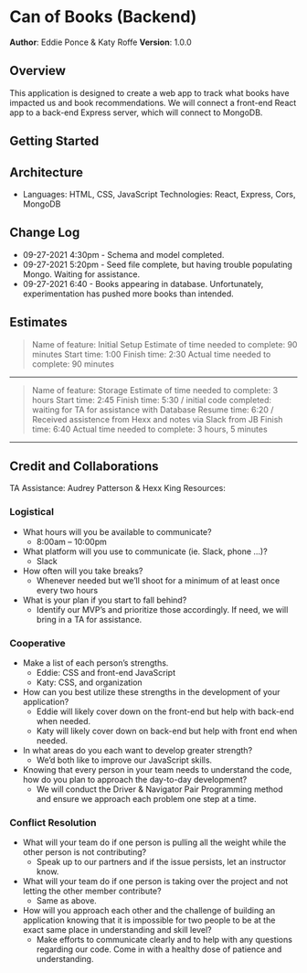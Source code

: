 # Can of Books (Backend)

**Author**: Eddie Ponce & Katy Roffe
**Version**: 1.0.0

## Overview

This application is designed to create a web app to track what books have impacted us and book recommendations. We will connect a front-end React app to a back-end Express server, which will connect to MongoDB.

## Getting Started
<!-- What are the steps that a user must take in order to build this app on their own machine and get it running? -->

## Architecture

* Languages: HTML, CSS, JavaScript
Technologies: React, Express, Cors, MongoDB

## Change Log

* 09-27-2021 4:30pm - Schema and model completed.
* 09-27-2021 5:20pm - Seed file complete, but having trouble populating Mongo. Waiting for assistance.
* 09-27-2021 6:40 - Books appearing in database. Unfortunately, experimentation has pushed more books than intended. 

## Estimates

> Name of feature: Initial Setup
> Estimate of time needed to complete: 90 minutes
> Start time: 1:00
> Finish time: 2:30
> Actual time needed to complete: 90 minutes
---
> Name of feature: Storage
> Estimate of time needed to complete: 3 hours
> Start time: 2:45
> Finish time: 5:30 / initial code completed: waiting for TA for assistance with Database
> Resume time: 6:20 / Received assistence from Hexx and notes via Slack from JB
> Finish time: 6:40
> Actual time needed to complete: 3 hours, 5 minutes
---

## Credit and Collaborations

TA Assistance: Audrey Patterson & Hexx King
Resources:

### Logistical

* What hours will you be available to communicate?
  * 8:00am – 10:00pm
* What platform will you use to communicate (ie. Slack, phone …)?
  * Slack
* How often will you take breaks?
  * Whenever needed but we’ll shoot for a minimum of at least once every two hours
* What is your plan if you start to fall behind?
  * Identify our MVP’s and prioritize those accordingly. If need, we will bring in a TA for assistance.

### Cooperative

* Make a list of each person’s strengths.
  * Eddie: CSS and front-end JavaScript
  * Katy: CSS, and organization
* How can you best utilize these strengths in the development of your application?
  * Eddie will likely cover down on the front-end but help with back-end when needed.
  * Katy will likely cover down on back-end but help with front end when needed.
* In what areas do you each want to develop greater strength?
  * We’d both like to improve our JavaScript skills.
* Knowing that every person in your team needs to understand the code, how do you plan to approach the day-to-day development?
  * We will conduct the Driver & Navigator Pair Programming  method and ensure we approach each problem one step at a time.
  
### Conflict Resolution

* What will your team do if one person is pulling all the weight while the other person is not contributing?
  * Speak up to our partners and if the issue persists, let an instructor know.
* What will your team do if one person is taking over the project and not letting the other member contribute?
  * Same as above.
* How will you approach each other and the challenge of building an application knowing that it is impossible for two people to be at the exact same place in understanding and skill level?
  * Make efforts to communicate clearly and to help with any questions regarding our code. Come in with a healthy dose of patience and understanding.
